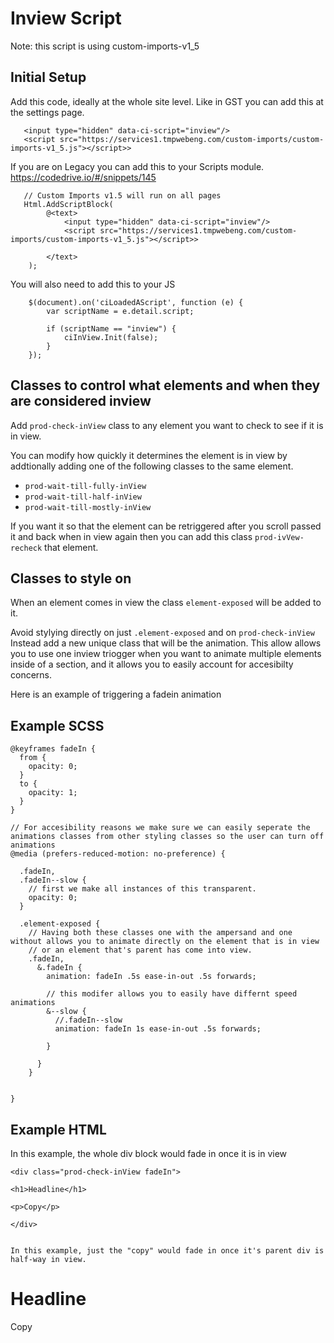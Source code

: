 # Inview Script

Note: this script is using custom-imports-v1_5

## Initial Setup

Add this code, ideally at the whole site level. Like in GST you can add this at the settings page.

```
   <input type="hidden" data-ci-script="inview"/>
   <script src="https://services1.tmpwebeng.com/custom-imports/custom-imports-v1_5.js"></script>>
```

If you are on Legacy you can add this to your Scripts module. https://codedrive.io/#/snippets/145


```
   // Custom Imports v1.5 will run on all pages
   Html.AddScriptBlock(
        @<text>
            <input type="hidden" data-ci-script="inview"/>
            <script src="https://services1.tmpwebeng.com/custom-imports/custom-imports-v1_5.js"></script>>

        </text>
    );
```

You will also need to add this to your JS

```
    $(document).on('ciLoadedAScript', function (e) {
        var scriptName = e.detail.script;
    
        if (scriptName == "inview") {
            ciInView.Init(false);
        }
    });
```


## Classes to control what elements and when they are considered inview
Add `prod-check-inView` class to any element you want to check to see if it is in view.

You can modify how quickly it determines the element is in view by addtionally adding one of the following classes to the same element. 
* `prod-wait-till-fully-inView`
* `prod-wait-till-half-inView`
* `prod-wait-till-mostly-inView`

If you want it so that the element can be retriggered after you scroll passed it and back when in view again then you can add this class `prod-ivVew-recheck` that element.


## Classes to style on

When an element comes in view the class `element-exposed` will be added to it. 

Avoid stylying directly on just `.element-exposed` and on `prod-check-inView` Instead add a new unique class that will be the animation. This allow allows you to use one inview triogger when you want to animate multiple elements inside of a section, and it allows you to easily account for accesibilty concerns. 



Here is an example of triggering a fadein animation 

## Example SCSS
```
@keyframes fadeIn {
  from {
    opacity: 0;
  }
  to {
    opacity: 1;
  }
}

// For accesibility reasons we make sure we can easily seperate the animations classes from other styling classes so the user can turn off animations 
@media (prefers-reduced-motion: no-preference) {

  .fadeIn,
  .fadeIn--slow {    
    // first we make all instances of this transparent. 
    opacity: 0;
  }

  .element-exposed {
    // Having both these classes one with the ampersand and one without allows you to animate directly on the element that is in view 
    // or an element that's parent has come into view.
    .fadeIn,
      &.fadeIn {
        animation: fadeIn .5s ease-in-out .5s forwards;

        // this modifer allows you to easily have differnt speed animations
        &--slow {
          //.fadeIn--slow
          animation: fadeIn 1s ease-in-out .5s forwards;

        }

      }
    }


}
```

## Example HTML

In this example, the whole div block would fade in once it is in view

```
<div class="prod-check-inView fadeIn">

<h1>Headline</h1>

<p>Copy</p>

</div>


In this example, just the "copy" would fade in once it's parent div is half-way in view.

```
<div class="prod-check-inView prod-wait-till-half-inView">

<h1>Headline</h1>

<p class="fadeIn">Copy</p>

</div>

```


```
